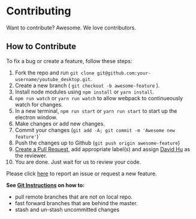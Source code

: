 # Contributing

Want to contribute? Awesome. We love contributors.

## How to Contribute

To fix a bug or create a feature, follow these steps:

1. Fork the repo and run `git clone git@github.com:your-username/youtube_desktop.git`.
2. Create a new branch ( `git checkout -b awesome-feature` ).
3. Install node modules using `npm install` or `yarn install`. 
4. `npm run watch` or `yarn run watch` to allow webpack to continueously watch for changes.
5. In a new terminal, `npm run start` or `yarn run start` to start up the electron window.
6. Make changes or add new changes.
7. Commit your changes (`git add -A; git commit -m 'Awesome new feature'`)`
8. Push the changes up to Github (`git push origin awesome-feature`)
9. [Create a Pull Request][pr], add appropriate label(s) and assign [David Hu][dh] as the reviewer.
10. You are done. Just wait for us to review your code. 

[pr]: https://www.github.com/davidhu2000/youtube_desktop/compare/
[dh]: https://www.github.com/davidhu2000

Please click [here](https://github.com/davidhu2000/youtube_desktop/issues/new) to report an issue or request a new feature.

**See [Git Instructions](docs/git_instructions.md) on how to:**

- pull remote branches that are not on local repo.
- fast forward branches that are behind the master.
- stash and un-stash uncommitted changes
